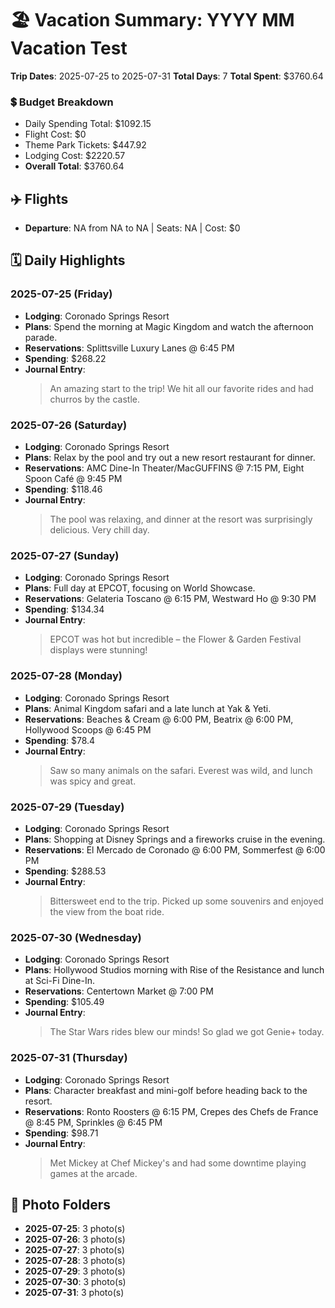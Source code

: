 # 🏖️ Vacation Summary: YYYY MM Vacation Test

**Trip Dates**: 2025-07-25 to 2025-07-31
**Total Days**: 7
**Total Spent**: $3760.64

### 💲 Budget Breakdown
- Daily Spending Total: $1092.15
- Flight Cost: $0
- Theme Park Tickets: $447.92
- Lodging Cost: $2220.57
- **Overall Total**: $3760.64

## ✈️ Flights
- **Departure**: NA from NA to NA | Seats: NA | Cost: $0

## 🗓️ Daily Highlights
### 2025-07-25 (Friday)
- **Lodging**: Coronado Springs Resort
- **Plans**: Spend the morning at Magic Kingdom and watch the afternoon parade.
- **Reservations**: Splittsville Luxury Lanes @ 6:45 PM
- **Spending**: $268.22
- **Journal Entry**:
  > An amazing start to the trip! We hit all our favorite rides and had churros by the castle.

### 2025-07-26 (Saturday)
- **Lodging**: Coronado Springs Resort
- **Plans**: Relax by the pool and try out a new resort restaurant for dinner.
- **Reservations**: AMC Dine-In Theater/MacGUFFINS @ 7:15 PM, Eight Spoon Café @ 9:45 PM
- **Spending**: $118.46
- **Journal Entry**:
  > The pool was relaxing, and dinner at the resort was surprisingly delicious. Very chill day.

### 2025-07-27 (Sunday)
- **Lodging**: Coronado Springs Resort
- **Plans**: Full day at EPCOT, focusing on World Showcase.
- **Reservations**: Gelateria Toscano @ 6:15 PM, Westward Ho @ 9:30 PM
- **Spending**: $134.34
- **Journal Entry**:
  > EPCOT was hot but incredible – the Flower & Garden Festival displays were stunning!

### 2025-07-28 (Monday)
- **Lodging**: Coronado Springs Resort
- **Plans**: Animal Kingdom safari and a late lunch at Yak & Yeti.
- **Reservations**: Beaches & Cream @ 6:00 PM, Beatrix @ 6:00 PM, Hollywood Scoops @ 6:45 PM
- **Spending**: $78.4
- **Journal Entry**:
  > Saw so many animals on the safari. Everest was wild, and lunch was spicy and great.

### 2025-07-29 (Tuesday)
- **Lodging**: Coronado Springs Resort
- **Plans**: Shopping at Disney Springs and a fireworks cruise in the evening.
- **Reservations**: El Mercado de Coronado @ 6:00 PM, Sommerfest @ 6:00 PM
- **Spending**: $288.53
- **Journal Entry**:
  > Bittersweet end to the trip. Picked up some souvenirs and enjoyed the view from the boat ride.

### 2025-07-30 (Wednesday)
- **Lodging**: Coronado Springs Resort
- **Plans**: Hollywood Studios morning with Rise of the Resistance and lunch at Sci-Fi Dine-In.
- **Reservations**: Centertown Market @ 7:00 PM
- **Spending**: $105.49
- **Journal Entry**:
  > The Star Wars rides blew our minds! So glad we got Genie+ today.

### 2025-07-31 (Thursday)
- **Lodging**: Coronado Springs Resort
- **Plans**: Character breakfast and mini-golf before heading back to the resort.
- **Reservations**: Ronto Roosters @ 6:15 PM, Crepes des Chefs de France @ 8:45 PM, Sprinkles @ 6:45 PM
- **Spending**: $98.71
- **Journal Entry**:
  > Met Mickey at Chef Mickey's and had some downtime playing games at the arcade.

## 📸 Photo Folders
- **2025-07-25**: 3 photo(s)
- **2025-07-26**: 3 photo(s)
- **2025-07-27**: 3 photo(s)
- **2025-07-28**: 3 photo(s)
- **2025-07-29**: 3 photo(s)
- **2025-07-30**: 3 photo(s)
- **2025-07-31**: 3 photo(s)
